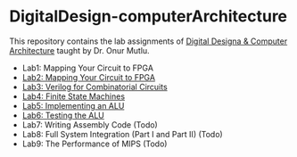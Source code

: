 # DigitalDesign-computerArchitecture

This repository contains the lab assignments of [Digital Designa & Computer Architecture](https://safari.ethz.ch/digitaltechnik/spring2020/doku.php?id=schedule) taught by Dr. Onur Mutlu.  

* Lab1: Mapping Your Circuit to FPGA
* [Lab2: Mapping Your Circuit to FPGA](https://github.com/duyubo/DigitalDesign-computerArchitecture/tree/main/lab2)
* [Lab3: Verilog for Combinatorial Circuits](https://github.com/duyubo/DigitalDesign-computerArchitecture/tree/main/lab3)
* [Lab4: Finite State Machines](https://github.com/duyubo/DigitalDesign-computerArchitecture/tree/main/lab4)
* [Lab5: Implementing an ALU](https://github.com/duyubo/DigitalDesign-computerArchitecture/tree/main/lab5)
* [Lab6: Testing the ALU](https://github.com/duyubo/DigitalDesign-computerArchitecture/tree/main/lab6)
* Lab7: Writing Assembly Code (Todo)
* Lab8: Full System Integration (Part I and Part II) (Todo)
* Lab9: The Performance of MIPS (Todo)

